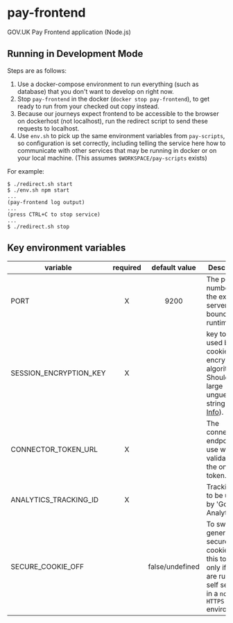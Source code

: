 # pay-frontend
GOV.UK Pay Frontend application (Node.js)

## Running in Development Mode

Steps are as follows:

1. Use a docker-compose environment to run everything (such as database) that you don't want to develop on right now.
2. Stop `pay-frontend` in the docker (`docker stop pay-frontend`), to get ready to run from your checked out copy instead.
3. Because our journeys expect frontend to be accessible to the browser on dockerhost (not localhost), run the redirect script to send these requests to localhost.
4. Use `env.sh` to pick up the same environment variables from `pay-scripts`, so configuration is set correctly, including telling the service here how to communicate with other services that may be running in docker or on your local machine. (This assumes `$WORKSPACE/pay-scripts` exists)

For example:

```
$ ./redirect.sh start
$ ./env.sh npm start
...
(pay-frontend log output)
...
(press CTRL+C to stop service)
...
$ ./redirect.sh stop
```

## Key environment variables

| variable                    | required | default value | Description                               |
| --------------------------- |:--------:|:-------------:| ----------------------------------------- |
| PORT                        | X | 9200 | The port number for the express server to be bound at runtime |
| SESSION_ENCRYPTION_KEY      | X |      | key to be used by the cookie encryption algorithm. Should be a large unguessable string ([More Info](https://www.npmjs.com/package/client-sessions)).  |
| CONNECTOR_TOKEN_URL         | X |      | The connector endpoint to use when validating the one time token. |
| ANALYTICS_TRACKING_ID       | X |      | Tracking ID to be used by 'Google-Analytics'. |
| SECURE_COOKIE_OFF           |   | false/undefined | To switch off generating secure cookies. Set this to `true` only if you are running self service in a `non HTTPS` environment. |